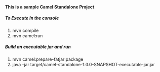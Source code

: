 #### This is a sample Camel Standalone Project

##### To Execute in the console

1. mvn compile
2. mvn camel:run

##### Build an executable jar and run

1. mvn camel:prepare-fatjar package
2. java -jar target/camel-standalone-1.0.0-SNAPSHOT-executable-jar.jar 
